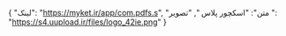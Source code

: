 {
  "لینک": "https://myket.ir/app/com.pdfs.s",
  "متن": "اسکچور پلاس ",
  "تصویر ": "https://s4.uupload.ir/files/logo_42ie.png"
}
